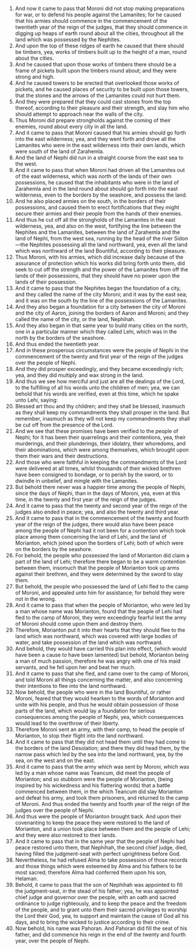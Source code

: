 1. And now it came to pass that Moroni did not stop making preparations for war, or to defend his people against the Lamanites; for he caused that his armies should commence in the commencement of the twentieth year of the reign of the judges, that they should commence in digging up heaps of earth round about all the cities, throughout all the land which was possessed by the Nephites.
2. And upon the top of these ridges of earth he caused that there should be timbers, yea, works of timbers built up to the height of a man, round about the cities.
3. And he caused that upon those works of timbers there should be a frame of pickets built upon the timbers round about; and they were strong and high.
4. And he caused towers to be erected that overlooked those works of pickets, and he caused places of security to be built upon those towers, that the stones and the arrows of the Lamanites could not hurt them.
5. And they were prepared that they could cast stones from the top thereof, according to their pleasure and their strength, and slay him who should attempt to approach near the walls of the city.
6. Thus Moroni did prepare strongholds against the coming of their enemies, round about every city in all the land.
7. And it came to pass that Moroni caused that his armies should go forth into the east wilderness; yea, and they went forth and drove all the Lamanites who were in the east wilderness into their own lands, which were south of the land of Zarahemla.
8. And the land of Nephi did run in a straight course from the east sea to the west.
9. And it came to pass that when Moroni had driven all the Lamanites out of the east wilderness, which was north of the lands of their own possessions, he caused that the inhabitants who were in the land of Zarahemla and in the land round about should go forth into the east wilderness, even to the borders by the seashore, and possess the land.
10. And he also placed armies on the south, in the borders of their possessions, and caused them to erect fortifications that they might secure their armies and their people from the hands of their enemies.
11. And thus he cut off all the strongholds of the Lamanites in the east wilderness, yea, and also on the west, fortifying the line between the Nephites and the Lamanites, between the land of Zarahemla and the land of Nephi, from the west sea, running by the head of the river Sidon—the Nephites possessing all the land northward, yea, even all the land which was northward of the land Bountiful, according to their pleasure.
12. Thus Moroni, with his armies, which did increase daily because of the assurance of protection which his works did bring forth unto them, did seek to cut off the strength and the power of the Lamanites from off the lands of their possessions, that they should have no power upon the lands of their possession.
13. And it came to pass that the Nephites began the foundation of a city, and they called the name of the city Moroni; and it was by the east sea; and it was on the south by the line of the possessions of the Lamanites.
14. And they also began a foundation for a city between the city of Moroni and the city of Aaron, joining the borders of Aaron and Moroni; and they called the name of the city, or the land, Nephihah.
15. And they also began in that same year to build many cities on the north, one in a particular manner which they called Lehi, which was in the north by the borders of the seashore.
16. And thus ended the twentieth year.
17. And in these prosperous circumstances were the people of Nephi in the commencement of the twenty and first year of the reign of the judges over the people of Nephi.
18. And they did prosper exceedingly, and they became exceedingly rich; yea, and they did multiply and wax strong in the land.
19. And thus we see how merciful and just are all the dealings of the Lord, to the fulfilling of all his words unto the children of men; yea, we can behold that his words are verified, even at this time, which he spake unto Lehi, saying:
20. Blessed art thou and thy children; and they shall be blessed, inasmuch as they shall keep my commandments they shall prosper in the land. But remember, inasmuch as they will not keep my commandments they shall be cut off from the presence of the Lord.
21. And we see that these promises have been verified to the people of Nephi; for it has been their quarrelings and their contentions, yea, their murderings, and their plunderings, their idolatry, their whoredoms, and their abominations, which were among themselves, which brought upon them their wars and their destructions.
22. And those who were faithful in keeping the commandments of the Lord were delivered at all times, whilst thousands of their wicked brethren have been consigned to bondage, or to perish by the sword, or to dwindle in unbelief, and mingle with the Lamanites.
23. But behold there never was a happier time among the people of Nephi, since the days of Nephi, than in the days of Moroni, yea, even at this time, in the twenty and first year of the reign of the judges.
24. And it came to pass that the twenty and second year of the reign of the judges also ended in peace; yea, and also the twenty and third year.
25. And it came to pass that in the commencement of the twenty and fourth year of the reign of the judges, there would also have been peace among the people of Nephi had it not been for a contention which took place among them concerning the land of Lehi, and the land of Morianton, which joined upon the borders of Lehi; both of which were on the borders by the seashore.
26. For behold, the people who possessed the land of Morianton did claim a part of the land of Lehi; therefore there began to be a warm contention between them, insomuch that the people of Morianton took up arms against their brethren, and they were determined by the sword to slay them.
27. But behold, the people who possessed the land of Lehi fled to the camp of Moroni, and appealed unto him for assistance; for behold they were not in the wrong.
28. And it came to pass that when the people of Morianton, who were led by a man whose name was Morianton, found that the people of Lehi had fled to the camp of Moroni, they were exceedingly fearful lest the army of Moroni should come upon them and destroy them.
29. Therefore, Morianton put it into their hearts that they should flee to the land which was northward, which was covered with large bodies of water, and take possession of the land which was northward.
30. And behold, they would have carried this plan into effect, (which would have been a cause to have been lamented) but behold, Morianton being a man of much passion, therefore he was angry with one of his maid servants, and he fell upon her and beat her much.
31. And it came to pass that she fled, and came over to the camp of Moroni, and told Moroni all things concerning the matter, and also concerning their intentions to flee into the land northward.
32. Now behold, the people who were in the land Bountiful, or rather Moroni, feared that they would hearken to the words of Morianton and unite with his people, and thus he would obtain possession of those parts of the land, which would lay a foundation for serious consequences among the people of Nephi, yea, which consequences would lead to the overthrow of their liberty.
33. Therefore Moroni sent an army, with their camp, to head the people of Morianton, to stop their flight into the land northward.
34. And it came to pass that they did not head them until they had come to the borders of the land Desolation; and there they did head them, by the narrow pass which led by the sea into the land northward, yea, by the sea, on the west and on the east.
35. And it came to pass that the army which was sent by Moroni, which was led by a man whose name was Teancum, did meet the people of Morianton; and so stubborn were the people of Morianton, (being inspired by his wickedness and his flattering words) that a battle commenced between them, in the which Teancum did slay Morianton and defeat his army, and took them prisoners, and returned to the camp of Moroni. And thus ended the twenty and fourth year of the reign of the judges over the people of Nephi.
36. And thus were the people of Morianton brought back. And upon their covenanting to keep the peace they were restored to the land of Morianton, and a union took place between them and the people of Lehi; and they were also restored to their lands.
37. And it came to pass that in the same year that the people of Nephi had peace restored unto them, that Nephihah, the second chief judge, died, having filled the judgment-seat with perfect uprightness before God.
38. Nevertheless, he had refused Alma to take possession of those records and those things which were esteemed by Alma and his fathers to be most sacred; therefore Alma had conferred them upon his son, Helaman.
39. Behold, it came to pass that the son of Nephihah was appointed to fill the judgment-seat, in the stead of his father; yea, he was appointed chief judge and governor over the people, with an oath and sacred ordinance to judge righteously, and to keep the peace and the freedom of the people, and to grant unto them their sacred privileges to worship the Lord their God, yea, to support and maintain the cause of God all his days, and to bring the wicked to justice according to their crime.
40. Now behold, his name was Pahoran. And Pahoran did fill the seat of his father, and did commence his reign in the end of the twenty and fourth year, over the people of Nephi.
